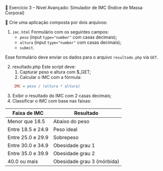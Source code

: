 💪 Exercício 3 – Nível Avançado: Simulador de IMC (Índice de Massa Corporal)

🧠 Crie uma aplicação composta por dois arquivos:

1. `imc.html`
Formulário com os seguintes campos:
    * `peso` (input `type="number"` com casas decimais);
    * `altura` (input `type="number"` com casas decimais);
    * `submit`.

Esse formulário deve enviar os dados para o arquivo `resultado.php` via `GET`.

2. resultado.php
Este script deve:
    1. Capturar peso e altura com $_GET;
    2. Calcular o IMC com a fórmula:

```ini
    IMC = peso / (altura * altura)
```
3. Exibir o resultado do IMC com 2 casas decimais;
4. Classificar o IMC com base nas faixas:

| Faixa de IMC         | Resultado                    |
|----------------------|------------------------------|
| Menor que 18.5       | Abaixo do peso               |
| Entre 18.5 e 24.9    | Peso ideal                   |
| Entre 25.0 e 29.9    | Sobrepeso                    |
| Entre 30.0 e 34.9    | Obesidade grau 1             |
| Entre 35.0 e 39.9    | Obesidade grau 2             |
| 40.0 ou mais         | Obesidade grau 3 (mórbida)   |

